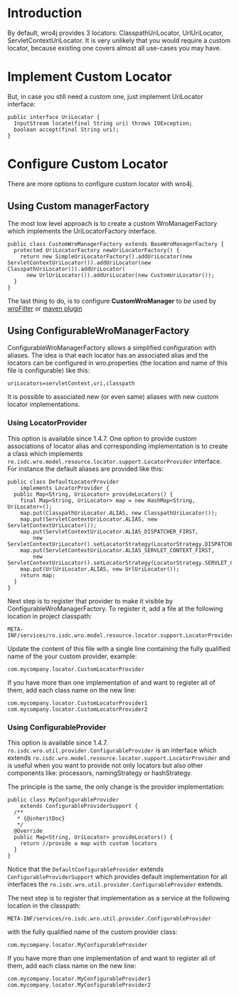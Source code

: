 # Introduction #
By default, wro4j provides 3 locators: ClasspathUriLocator, UrlUriLocator, ServletContextUriLocator. It is very unlikely that you would require a custom locator, because existing one covers almost all use-cases you may have.


# Implement Custom Locator #
But, in case you still need a custom one, just implement UriLocator interface:

```
public interface UriLocator {
  InputStream locate(final String uri) throws IOException;
  boolean accept(final String uri);
}
```

# Configure Custom Locator #
There are more options to configure custom locator with wro4j.

## Using Custom managerFactory ##
The most low level approach is to create a custom WroManagerFactory which implements the UriLocatorFactory interface.

```
public class CustomWroManagerFactory extends BaseWroManagerFactory {
  protected UriLocatorFactory newUriLocatorFactory() {
    return new SimpleUriLocatorFactory().addUriLocator(new ServletContextUriLocator()).addUriLocator(new ClasspathUriLocator()).addUriLocator(
      new UrlUriLocator()).addUriLocator(new CustomUriLocator());
  }
}
```

The last thing to do, is to configure **CustomWroManager** to be used by [wroFilter](Installation.md) or [maven plugin](MavenPlugin.md)

## Using ConfigurableWroManagerFactory ##
ConfigurableWroManagerFactory allows a simplified configuration with aliases. The idea is that each locator has an associated alias and the locators can be configured in wro.properties (the location and name of this file is configurable) like this:

```
uriLocators=servletContext,uri,classpath
```

It is possible to associated new (or even same) aliases with new custom locator implementations.

### Using LocatorProvider ###
This option is available since 1.4.7.
One option to provide custom associations of locator alias and corresponding implementation is to create a class which implements `ro.isdc.wro.model.resource.locator.support.LocatorProvider` interface. For instance the default aliases are provided like this:

```
public class DefaultLocatorProvider
    implements LocatorProvider {
  public Map<String, UriLocator> provideLocators() {
    final Map<String, UriLocator> map = new HashMap<String, UriLocator>();
    map.put(ClasspathUriLocator.ALIAS, new ClasspathUriLocator());
    map.put(ServletContextUriLocator.ALIAS, new ServletContextUriLocator());
    map.put(ServletContextUriLocator.ALIAS_DISPATCHER_FIRST,
        new ServletContextUriLocator().setLocatorStrategy(LocatorStrategy.DISPATCHER_FIRST));
    map.put(ServletContextUriLocator.ALIAS_SERVLET_CONTEXT_FIRST,
        new ServletContextUriLocator().setLocatorStrategy(LocatorStrategy.SERVLET_CONTEXT_FIRST));
    map.put(UrlUriLocator.ALIAS, new UrlUriLocator());
    return map;
  }
}
```

Next step is to register that provider to make it visible by ConfigurableWroManagerFactory. To register it, add a file at the following location in project classpath:
```
META-INF/services/ro.isdc.wro.model.resource.locator.support.LocatorProvider
```

Update the content of this file with a single line containing the fully qualified name of the your custom provider, example:

```
com.mycompany.locator.CustomLocatorProvider
```

If you have more than one implementation of and want to register all of them, add each class name on the new line:

```
com.mycompany.locator.CustomLocatorProvider1
com.mycompany.locator.CustomLocatorProvider2
```

### Using ConfigurableProvider ###
This option is available since 1.4.7.
`ro.isdc.wro.util.provider.ConfigurableProvider` is an interface which extends `ro.isdc.wro.model.resource.locator.support.LocatorProvider` and is useful when you want to provide not only locators but also other components like: processors, namingStrategy or hashStrategy.

The principle is the same, the only change is the provider implementation:

```
public class MyConfigurableProvider
    extends ConfigurableProviderSupport {
  /**
   * {@inheritDoc}
   */
  @Override
  public Map<String, UriLocator> provideLocators() {
    return //provide a map with custom locators
  }
}
```

Notice that the `DefaultConfigurableProvider` extends `ConfigurableProviderSupport` which provides default implementation for all interfaces the `ro.isdc.wro.util.provider.ConfigurableProvider` extends.

The next step is to register that implementation as a service at the following location in the classpath:

```
META-INF/services/ro.isdc.wro.util.provider.ConfigurableProvider
```

with the fully qualified name of the custom provider class:
```
com.mycompany.locator.MyConfigurableProvider
```

If you have more than one implementation of and want to register all of them, add each class name on the new line:

```
com.mycompany.locator.MyConfigurableProvider1
com.mycompany.locator.MyConfigurableProvider2
```